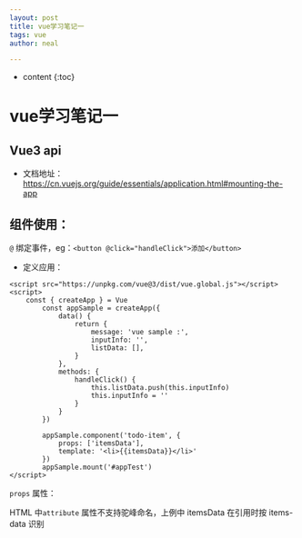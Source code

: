 ```yaml
---
layout: post
title: vue学习笔记一
tags: vue
author: neal

---
```

* content
{:toc}
# vue学习笔记一



## Vue3 api

* 文档地址：https://cn.vuejs.org/guide/essentials/application.html#mounting-the-app



## 组件使用：

`@` 绑定事件，eg：```<button @click="handleClick">添加</button>```

* 定义应用：

``` vue
<script src="https://unpkg.com/vue@3/dist/vue.global.js"></script>
<script>
	const { createApp } = Vue
        const appSample = createApp({
            data() {
                return {
                    message: 'vue sample :',
                    inputInfo: '',
                    listData: [],
                }
            },
            methods: {
                handleClick() {
                    this.listData.push(this.inputInfo)
                    this.inputInfo = ''
                }
            }
        })

        appSample.component('todo-item', {
            props: ['itemsData'],
            template: '<li>{{itemsData}}</li>'
        })	
        appSample.mount('#appTest')
</script>		
```



`props` 属性：

HTML 中`attribute` 属性不支持驼峰命名，上例中 itemsData 在引用时按 items-data 识别